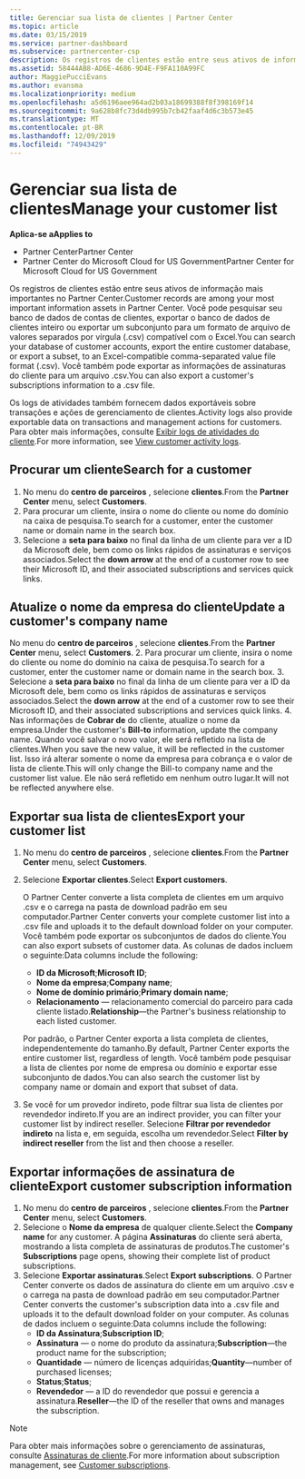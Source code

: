 ```yaml
---
title: Gerenciar sua lista de clientes | Partner Center
ms.topic: article
ms.date: 03/15/2019
ms.service: partner-dashboard
ms.subservice: partnercenter-csp
description: Os registros de clientes estão entre seus ativos de informações mais importantes. Saiba como exibir, Pesquisar, atualizar e exportar informações em sua lista de clientes.
ms.assetid: 58444AB8-AD6E-4686-9D4E-F9FA110A99FC
author: MaggiePucciEvans
ms.author: evansma
ms.localizationpriority: medium
ms.openlocfilehash: a5d6196aee964ad2b03a18699388f8f398169f14
ms.sourcegitcommit: 9a628b8fc73d4db995b7cb42faaf4d6c3b573e45
ms.translationtype: MT
ms.contentlocale: pt-BR
ms.lasthandoff: 12/09/2019
ms.locfileid: "74943429"
---
```

# <a name="manage-your-customer-list"></a><span data-ttu-id="25c12-104">Gerenciar sua lista de clientes</span><span class="sxs-lookup"><span data-stu-id="25c12-104">Manage your customer list</span></span>

<span data-ttu-id="25c12-105">**Aplica-se a**</span><span class="sxs-lookup"><span data-stu-id="25c12-105">**Applies to**</span></span>

-  <span data-ttu-id="25c12-106">Partner Center</span><span class="sxs-lookup"><span data-stu-id="25c12-106">Partner Center</span></span>
-  <span data-ttu-id="25c12-107">Partner Center do Microsoft Cloud for US Government</span><span class="sxs-lookup"><span data-stu-id="25c12-107">Partner Center for Microsoft Cloud for US Government</span></span>


<span data-ttu-id="25c12-108">Os registros de clientes estão entre seus ativos de informação mais importantes no Partner Center.</span><span class="sxs-lookup"><span data-stu-id="25c12-108">Customer records are among your most important information assets in Partner Center.</span></span> <span data-ttu-id="25c12-109">Você pode pesquisar seu banco de dados de contas de clientes, exportar o banco de dados de clientes inteiro ou exportar um subconjunto para um formato de arquivo de valores separados por vírgula (.csv) compatível com o Excel.</span><span class="sxs-lookup"><span data-stu-id="25c12-109">You can search your database of customer accounts, export the entire customer database, or export a subset, to an Excel-compatible comma-separated value file format (.csv).</span></span> <span data-ttu-id="25c12-110">Você também pode exportar as informações de assinaturas do cliente para um arquivo .csv.</span><span class="sxs-lookup"><span data-stu-id="25c12-110">You can also export a customer's subscriptions information to a .csv file.</span></span>

<span data-ttu-id="25c12-111">Os logs de atividades também fornecem dados exportáveis sobre transações e ações de gerenciamento de clientes.</span><span class="sxs-lookup"><span data-stu-id="25c12-111">Activity logs also provide exportable data on transactions and management actions for customers.</span></span> <span data-ttu-id="25c12-112">Para obter mais informações, consulte [Exibir logs de atividades do cliente](activity-logs.md).</span><span class="sxs-lookup"><span data-stu-id="25c12-112">For more information, see [View customer activity logs](activity-logs.md).</span></span>


## <a name="search-for-a-customer"></a><span data-ttu-id="25c12-113">Procurar um cliente</span><span class="sxs-lookup"><span data-stu-id="25c12-113">Search for a customer</span></span>

1.  <span data-ttu-id="25c12-114">No menu do **centro de parceiros** , selecione **clientes**.</span><span class="sxs-lookup"><span data-stu-id="25c12-114">From the **Partner Center** menu, select **Customers**.</span></span>
2.  <span data-ttu-id="25c12-115">Para procurar um cliente, insira o nome do cliente ou nome do domínio na caixa de pesquisa.</span><span class="sxs-lookup"><span data-stu-id="25c12-115">To search for a customer, enter the customer name or domain name in the search box.</span></span>
3.  <span data-ttu-id="25c12-116">Selecione a **seta para baixo** no final da linha de um cliente para ver a ID da Microsoft dele, bem como os links rápidos de assinaturas e serviços associados.</span><span class="sxs-lookup"><span data-stu-id="25c12-116">Select the **down arrow** at the end of a customer row to see their Microsoft ID, and their associated subscriptions and services quick links.</span></span>

## <a name="update-a-customers-company-name"></a><span data-ttu-id="25c12-117">Atualize o nome da empresa do cliente</span><span class="sxs-lookup"><span data-stu-id="25c12-117">Update a customer's company name</span></span>

<span data-ttu-id="25c12-118">No menu do **centro de parceiros** , selecione **clientes**.</span><span class="sxs-lookup"><span data-stu-id="25c12-118">From the **Partner Center** menu, select **Customers**.</span></span>
2.  <span data-ttu-id="25c12-119">Para procurar um cliente, insira o nome do cliente ou nome do domínio na caixa de pesquisa.</span><span class="sxs-lookup"><span data-stu-id="25c12-119">To search for a customer, enter the customer name or domain name in the search box.</span></span>
3.  <span data-ttu-id="25c12-120">Selecione a **seta para baixo** no final da linha de um cliente para ver a ID da Microsoft dele, bem como os links rápidos de assinaturas e serviços associados.</span><span class="sxs-lookup"><span data-stu-id="25c12-120">Select the **down arrow** at the end of a customer row to see their Microsoft ID, and their associated subscriptions and services quick links.</span></span>
4.  <span data-ttu-id="25c12-121">Nas informações de **Cobrar de** do cliente, atualize o nome da empresa.</span><span class="sxs-lookup"><span data-stu-id="25c12-121">Under the customer's **Bill-to** information, update the company name.</span></span> <span data-ttu-id="25c12-122">Quando você salvar o novo valor, ele será refletido na lista de clientes.</span><span class="sxs-lookup"><span data-stu-id="25c12-122">When you save the new value, it will be reflected in the customer list.</span></span> <span data-ttu-id="25c12-123">Isso irá alterar somente o nome da empresa para cobrança e o valor de lista de cliente.</span><span class="sxs-lookup"><span data-stu-id="25c12-123">This will only change the Bill-to company name and the customer list value.</span></span> <span data-ttu-id="25c12-124">Ele não será refletido em nenhum outro lugar.</span><span class="sxs-lookup"><span data-stu-id="25c12-124">It will not be reflected anywhere else.</span></span>

## <a name="export-your-customer-list"></a><span data-ttu-id="25c12-125">Exportar sua lista de clientes</span><span class="sxs-lookup"><span data-stu-id="25c12-125">Export your customer list</span></span>

1.  <span data-ttu-id="25c12-126">No menu do **centro de parceiros** , selecione **clientes**.</span><span class="sxs-lookup"><span data-stu-id="25c12-126">From the **Partner Center** menu, select **Customers**.</span></span>
2.  <span data-ttu-id="25c12-127">Selecione **Exportar clientes**.</span><span class="sxs-lookup"><span data-stu-id="25c12-127">Select **Export customers**.</span></span>

    <span data-ttu-id="25c12-128">O Partner Center converte a lista completa de clientes em um arquivo .csv e o carrega na pasta de download padrão em seu computador.</span><span class="sxs-lookup"><span data-stu-id="25c12-128">Partner Center converts your complete customer list into a .csv file and uploads it to the default download folder on your computer.</span></span> <span data-ttu-id="25c12-129">Você também pode exportar os subconjuntos de dados do cliente.</span><span class="sxs-lookup"><span data-stu-id="25c12-129">You can also export subsets of customer data.</span></span> <span data-ttu-id="25c12-130">As colunas de dados incluem o seguinte:</span><span class="sxs-lookup"><span data-stu-id="25c12-130">Data columns include the following:</span></span>

    -   <span data-ttu-id="25c12-131">**ID da Microsoft**;</span><span class="sxs-lookup"><span data-stu-id="25c12-131">**Microsoft ID**;</span></span>
    -   <span data-ttu-id="25c12-132">**Nome da empresa**;</span><span class="sxs-lookup"><span data-stu-id="25c12-132">**Company name**;</span></span>
    -   <span data-ttu-id="25c12-133">**Nome de domínio primário**;</span><span class="sxs-lookup"><span data-stu-id="25c12-133">**Primary domain name**;</span></span>
    -   <span data-ttu-id="25c12-134">**Relacionamento** — relacionamento comercial do parceiro para cada cliente listado.</span><span class="sxs-lookup"><span data-stu-id="25c12-134">**Relationship**—the Partner's business relationship to each listed customer.</span></span>

    <span data-ttu-id="25c12-135">Por padrão, o Partner Center exporta a lista completa de clientes, independentemente do tamanho.</span><span class="sxs-lookup"><span data-stu-id="25c12-135">By default, Partner Center exports the entire customer list, regardless of length.</span></span> <span data-ttu-id="25c12-136">Você também pode pesquisar a lista de clientes por nome de empresa ou domínio e exportar esse subconjunto de dados.</span><span class="sxs-lookup"><span data-stu-id="25c12-136">You can also search the customer list by company name or domain and export that subset of data.</span></span>

3.  <span data-ttu-id="25c12-137">Se você for um provedor indireto, pode filtrar sua lista de clientes por revendedor indireto.</span><span class="sxs-lookup"><span data-stu-id="25c12-137">If you are an indirect provider, you can filter your customer list by indirect reseller.</span></span> <span data-ttu-id="25c12-138">Selecione **Filtrar por revendedor indireto** na lista e, em seguida, escolha um revendedor.</span><span class="sxs-lookup"><span data-stu-id="25c12-138">Select **Filter by indirect reseller** from the list and then choose a reseller.</span></span>


## <a name="export-customer-subscription-information"></a><span data-ttu-id="25c12-139">Exportar informações de assinatura de cliente</span><span class="sxs-lookup"><span data-stu-id="25c12-139">Export customer subscription information</span></span>

1.  <span data-ttu-id="25c12-140">No menu do **centro de parceiros** , selecione **clientes**.</span><span class="sxs-lookup"><span data-stu-id="25c12-140">From the **Partner Center** menu, select **Customers**.</span></span>
2.  <span data-ttu-id="25c12-141">Selecione o **Nome da empresa** de qualquer cliente.</span><span class="sxs-lookup"><span data-stu-id="25c12-141">Select the **Company name** for any customer.</span></span> <span data-ttu-id="25c12-142">A página **Assinaturas** do cliente será aberta, mostrando a lista completa de assinaturas de produtos.</span><span class="sxs-lookup"><span data-stu-id="25c12-142">The customer's **Subscriptions** page opens, showing their complete list of product subscriptions.</span></span>
3.  <span data-ttu-id="25c12-143">Selecione **Exportar assinaturas**.</span><span class="sxs-lookup"><span data-stu-id="25c12-143">Select **Export subscriptions**.</span></span> <span data-ttu-id="25c12-144">O Partner Center converte os dados de assinatura do cliente em um arquivo .csv e o carrega na pasta de download padrão em seu computador.</span><span class="sxs-lookup"><span data-stu-id="25c12-144">Partner Center converts the customer's subscription data into a .csv file and uploads it to the default download folder on your computer.</span></span> <span data-ttu-id="25c12-145">As colunas de dados incluem o seguinte:</span><span class="sxs-lookup"><span data-stu-id="25c12-145">Data columns include the following:</span></span>
    -   <span data-ttu-id="25c12-146">**ID da Assinatura**;</span><span class="sxs-lookup"><span data-stu-id="25c12-146">**Subscription ID**;</span></span>
    -   <span data-ttu-id="25c12-147">**Assinatura** — o nome do produto da assinatura;</span><span class="sxs-lookup"><span data-stu-id="25c12-147">**Subscription**—the product name for the subscription;</span></span>
    -   <span data-ttu-id="25c12-148">**Quantidade** — número de licenças adquiridas;</span><span class="sxs-lookup"><span data-stu-id="25c12-148">**Quantity**—number of purchased licenses;</span></span>
    -   <span data-ttu-id="25c12-149">**Status**;</span><span class="sxs-lookup"><span data-stu-id="25c12-149">**Status**;</span></span>
    -   <span data-ttu-id="25c12-150">**Revendedor** — a ID do revendedor que possui e gerencia a assinatura.</span><span class="sxs-lookup"><span data-stu-id="25c12-150">**Reseller**—the ID of the reseller that owns and manages the subscription.</span></span>

> [!NOTE]  
> <span data-ttu-id="25c12-151">Para obter mais informações sobre o gerenciamento de assinaturas, consulte [Assinaturas de cliente](customer-subscriptions.md).</span><span class="sxs-lookup"><span data-stu-id="25c12-151">For more information about subscription management, see [Customer subscriptions](customer-subscriptions.md).</span></span>

     

 

 



